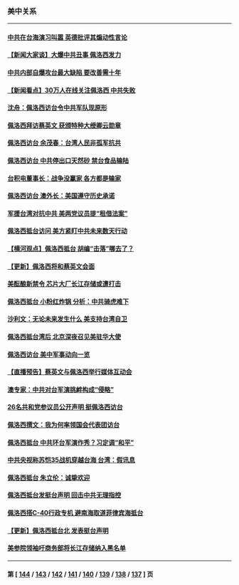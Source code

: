 ### 美中关系
---
#### [中共在台海演习叫嚣 英德批评其煽动性言论](../../pages/nf1412576/n13794857.md) 
#### [【新闻大家谈】大爆中共丑事 佩洛西发力](../../pages/nf1412576/n13794750.md) 
#### [中共内部自爆攻台最大缺陷 要改善需十年](../../pages/nf1412576/n13794675.md) 
#### [【新闻看点】30万人在线关注佩洛西 中共失败](../../pages/nf1412576/n13794183.md) 
#### [沈舟：佩洛西访台令中共军队现原形](../../pages/nf1412576/n13794341.md) 
#### [佩洛西拜访蔡英文 获颁特种大绶卿云勋章](../../pages/nf1412576/n13794356.md) 
#### [佩洛西访台 余茂春：台湾人民非孤军抗共](../../pages/nf1412576/n13794306.md) 
#### [佩洛西访台 中共停出口天然砂 禁台食品输陆](../../pages/nf1412576/n13794300.md) 
#### [台积电董事长：战争没赢家 各方都是输家](../../pages/nf1412576/n13794320.md) 
#### [佩洛西访台 澳外长：美国遵守历史承诺](../../pages/nf1412576/n13794275.md) 
#### [军援台湾对抗中共 美两党议员提“租借法案”](../../pages/nf1412576/n13794299.md) 
#### [佩洛西抵台访问 美方紧盯中共未来数天行动](../../pages/nf1412576/n13794244.md) 
#### [【横河观点】佩洛西抵台 胡编“击落”哪去了？](../../pages/nf1412576/n13794186.md) 
#### [【更新】佩洛西将和蔡英文会面](../../pages/nf1412576/n13794177.md) 
#### [美酝酿新禁令 芯片大厂长江存储或遭打击](../../pages/nf1412576/n13794051.md) 
#### [佩洛西抵台 小粉红炸锅 分析：中共骑虎难下](../../pages/nf1412576/n13794147.md) 
#### [沙利文：无论未来发生什么 美支持台湾自卫](../../pages/nf1412576/n13794164.md) 
#### [佩洛西抵台湾后 北京深夜召见美驻华大使](../../pages/nf1412576/n13794155.md) 
#### [佩洛西访台 美中军事动向一览](../../pages/nf1412576/n13794165.md) 
#### [【直播预告】蔡英文与佩洛西举行媒体互动会](../../pages/nf1412576/n13794125.md) 
#### [澳专家：中共对台军演挑衅构成“侵略”](../../pages/nf1412576/n13794132.md) 
#### [26名共和党参议员公开声明 挺佩洛西访台](../../pages/nf1412576/n13794116.md) 
#### [佩洛西撰文：我为何率领国会代表团访台](../../pages/nf1412576/n13794094.md) 
#### [佩洛西抵台 中共环台军演作秀？习定调“和平”](../../pages/nf1412576/n13793960.md) 
#### [中共央视称苏恺35战机穿越台海 台湾：假讯息](../../pages/nf1412576/n13794103.md) 
#### [佩洛西抵台 朱立伦：诚挚欢迎](../../pages/nf1412576/n13794087.md) 
#### [佩洛西抵台发挺台声明 回击中共无理指控](../../pages/nf1412576/n13794082.md) 
#### [佩洛西搭C-40行政专机 避南海取道菲律宾海抵台](../../pages/nf1412576/n13794075.md) 
#### [【更新】佩洛西抵台北 发表挺台声明](../../pages/nf1412576/n13794061.md) 
#### [美参院领袖吁商务部将长江存储纳入黑名单](../../pages/nf1412576/n13793994.md) 

---
#### 第 [ [144](./144.md) / [143](./143.md) / [142](./142.md) / [141](./141.md) / [140](./140.md) / [139](./139.md) / [138](./138.md) / [137](./137.md) ] 页
